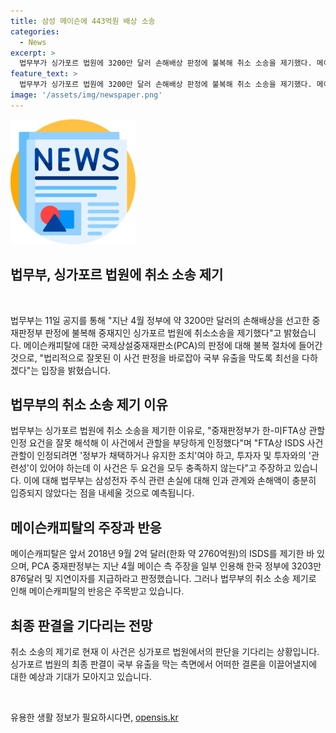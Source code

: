 ```yaml
---
title: 삼성 메이슨에 443억원 배상 소송
categories:
  - News
excerpt: >
  법무부가 싱가포르 법원에 3200만 달러 손해배상 판정에 불복해 취소 소송을 제기했다. 메이슨캐피탈이 삼성물산 합병으로 인한 손해로 2억 달러 ISDS를 제기한 것에 대한 판정을 법리적으로 잘못된 것으로 판단하고 국부 유출을 막겠다는 방침이다. 법무부는 인과 관계와 손해액이 충분히 입증되지 않았다는 주장을 내세워 취소 소송에 임할 전망이다. 한-미FTA상 관할 인정 요건을 잘못 해석했다는 점을 지적하며 이에 대한 입증도 시도할 것으로 보인다.
feature_text: >
  법무부가 싱가포르 법원에 3200만 달러 손해배상 판정에 불복해 취소 소송을 제기했다. 메이슨캐피탈이 삼성물산 합병으로 인한 손해로 2억 달러 ISDS를 제기한 것에 대한 판정을 법리적으로 잘못된 것으로 판단하고 국부 유출을 막겠다는 방침이다. 법무부는 인과 관계와 손해액이 충분히 입증되지 않았다는 주장을 내세워 취소 소송에 임할 전망이다. 한-미FTA상 관할 인정 요건을 잘못 해석했다는 점을 지적하며 이에 대한 입증도 시도할 것으로 보인다.
image: '/assets/img/newspaper.png'
---
```


<p><img src="/assets/img/newspaper.png" alt="kimp 속보" /></p>

<h2>법무부, 싱가포르 법원에 취소 소송 제기</h2>

<p data-ke-size="size16">&nbsp;</p>

<p>법무부는 11일 공지를 통해 "지난 4월 정부에 약 3200만 달러의 손해배상을 선고한 중재판정부 판정에 불복해 중재지인 싱가포르 법원에 취소소송을 제기했다"고 밝혔습니다. 메이슨캐피탈에 대한 국제상설중재재판소(PCA)의 판정에 대해 불복 절차에 들어간 것으로, "법리적으로 잘못된 이 사건 판정을 바로잡아 국부 유출을 막도록 최선을 다하겠다"는 입장을 밝혔습니다.</p>

<h2 data-ke-size="size26">법무부의 취소 소송 제기 이유</h2>

<p>법무부는 싱가포르 법원에 취소 소송을 제기한 이유로, "중재판정부가 한-미FTA상 관할 인정 요건을 잘못 해석해 이 사건에서 관할을 부당하게 인정했다"며 "FTA상 ISDS 사건 관할이 인정되려면 '정부가 채택하거나 유지한 조치'여야 하고, 투자자 및 투자와의 '관련성'이 있어야 하는데 이 사건은 두 요건을 모두 충족하지 않는다"고 주장하고 있습니다. 이에 대해 법무부는 삼성전자 주식 관련 손실에 대해 인과 관계와 손해액이 충분히 입증되지 않았다는 점을 내세울 것으로 예측됩니다.</p>

<h2 data-ke-size="size26">메이슨캐피탈의 주장과 반응</h2>

<p>메이슨캐피탈은 앞서 2018년 9월 2억 달러(한화 약 2760억원)의 ISDS를 제기한 바 있으며, PCA 중재판정부는 지난 4월 메이슨 측 주장을 일부 인용해 한국 정부에 3203만876달러 및 지연이자를 지급하라고 판정했습니다. 그러나 법무부의 취소 소송 제기로 인해 메이슨캐피탈의 반응은 주목받고 있습니다.</p>

<h2 data-ke-size="size26">최종 판결을 기다리는 전망</h2>

<p>취소 소송의 제기로 현재 이 사건은 싱가포르 법원에서의 판단을 기다리는 상황입니다. 싱가포르 법원의 최종 판결이 국부 유출을 막는 측면에서 어떠한 결론을 이끌어낼지에 대한 예상과 기대가 모아지고 있습니다. </p>

<p data-ke-size="size16">&nbsp;</p>
유용한 생활 정보가 필요하시다면, <a href="https://opensis.kr" rel="dofollow">opensis.kr</a>


